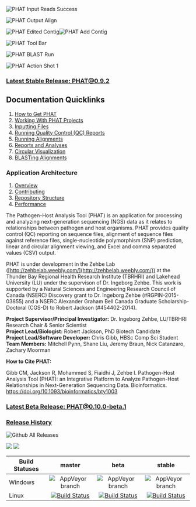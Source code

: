 ![PHAT Input Reads Success](https://chgibb.github.io//PHATDocs/docs/releases/0.7.6-beta.1/InputReadsIn.png)

![PHAT Output Align](https://chgibb.github.io//PHATDocs/docs/releases/0.7.6-beta.1/OutputAlign.png)

![PHAT Edited Contig](https://chgibb.github.io//PHATDocs/docs/releases/0.7.6-beta.1/EditedContig.png)![PHAT Add Contig](https://chgibb.github.io//PHATDocs/docs/releases/0.7.6-beta.1/AddContig.png)

![PHAT Tool Bar](https://chgibb.github.io//PHATDocs/docs/releases/0.1.0-beta.1/covHPV16white.png)

![PHAT BLAST Run](https://chgibb.github.io/PHATDocs/docs/latest/alignBLASTRuns4.png)

![PHAT Action Shot 1](https://chgibb.github.io//PHATDocs/docs/latest/actionShot1.png)

### [Latest Stable Release: PHAT@0.9.2](https://chgibb.github.io/PHATDocs/releases/0.9.2/index)
## Documentation Quicklinks
1. [How to Get PHAT](https://chgibb.github.io/PHATDocs/docs/releases/0.9.2/howToGetPHAT)
2. [Working With PHAT Projects](https://chgibb.github.io/PHATDocs/docs/releases/0.9.2/projects)
3. [Inputting Files](https://chgibb.github.io/PHATDocs/docs/releases/0.9.2/inputtingFiles)
4. [Running Quality Control (QC) Reports](https://chgibb.github.io/PHATDocs/docs/releases/0.9.2/QCReports)
5. [Running Alignments](https://chgibb.github.io/PHATDocs/docs/releases/0.9.2/runningAlignments)
6. [Reports and Analyses](https://chgibb.github.io/PHATDocs/docs/releases/0.9.2/reportsAndAnalyses)
7. [Circular Visualization](https://chgibb.github.io/PHATDocs/docs/releases/0.9.2/circularVisualization)
8. [BLASTing Alignments](https://chgibb.github.io/PHATDocs/docs/releases/0.9.2/blastingAlignments)

### Application Architecture
1. [Overview](https://chgibb.github.io/PHATDocs/docs/releases/0.9.2/archOverview)
2. [Contributing](https://chgibb.github.io/PHATDocs/docs/releases/0.9.2/contributingGuide)
3. [Repository Structure](https://chgibb.github.io/PHATDocs/docs/releases/0.9.2/repoStructure)
4. [Performance](https://chgibb.github.io/PHATDocs/docs/releases/0.9.2/performance)

The Pathogen-Host Analysis Tool (PHAT) is an application for processing and analyzing next-generation sequencing (NGS) data as it relates to relationships between pathogen and host organisms. PHAT provides quality control (QC) reporting on sequence files, alignment of sequence files against reference files, single-nucleotide polymorphism (SNP) prediction, linear and circular alignment viewing, and Excel and comma separated values (CSV) output.

PHAT is under development in the Zehbe Lab ([http://zehbelab.weebly.com/](http://zehbelab.weebly.com/)) at the Thunder Bay Regional Health Research Institute (TBRHRI) and Lakehead University (LU) under the supervison of Dr. Ingeborg Zehbe. This work is supported by a Natural Sciences and Engineering Research Council of Canada (NSERC) Discovery grant to Dr. Ingeborg Zehbe (#RGPIN-2015-03855) and a NSERC Alexander Graham Bell Canada Graduate Scholarship-Doctoral (CGS-D) to Robert Jackson (#454402-2014).  

**Project Supervisor/Principal Investigator:** Dr. Ingeborg Zehbe, LU/TBRHRI Research Chair & Senior Scientist    
**Project Lead/Biologist:** Robert Jackson, PhD Biotech Candidate    
**Project Lead/Software Developer:** Chris Gibb, HBSc Comp Sci Student  
**Team Members:** Mitchell Pynn, Shane Liu, Jeremy Braun, Nick Catanzaro, Zachary Moorman

**How to Cite PHAT:**

Gibb CM, Jackson R, Mohammed S, Fiaidhi J, Zehbe I. Pathogen-Host Analysis Tool (PHAT): an Integrative Platform to Analyze Pathogen-Host Relationships in Next-Generation Sequencing Data. Bioinformatics. https://doi.org/10.1093/bioinformatics/bty1003

### [Latest Beta Release: PHAT@0.10.0-beta.1](https://chgibb.github.io/PHATDocs/releases/0.10.0-beta.1/index)

### [Release History](https://chgibb.github.io/PHATDocs/allReleases)

![Github All Releases](https://img.shields.io/github/downloads/chgibb/PHAT/total.svg)

[![](https://tokei.rs/b1/github/chgibb/PHAT?category=files)](https://github.com/Aaronepower/tokei) [![](https://tokei.rs/b1/github/chgibb/PHAT?category=lines)](https://github.com/Aaronepower/tokei)  

| Build Statuses        | master           | beta  | stable  |
| ------------- |:-------------:| :-----:|:-------:|
| Windows       | ![AppVeyor branch](https://ci.appveyor.com/api/projects/status/k0awa1ask2ilarkn/branch/master?svg=true) | ![AppVeyor branch](https://ci.appveyor.com/api/projects/status/k0awa1ask2ilarkn/branch/beta?svg=true) | ![AppVeyor branch](https://ci.appveyor.com/api/projects/status/k0awa1ask2ilarkn/branch/stable?svg=true)
| Linux         | [![Build Status](https://travis-ci.org/chgibb/PHAT.svg?branch=master)](https://travis-ci.org/chgibb/PHAT)      |   [![Build Status](https://travis-ci.org/chgibb/PHAT.svg?branch=beta)](https://travis-ci.org/chgibb/PHAT) |  [![Build Status](https://travis-ci.org/chgibb/PHAT.svg?branch=stable)](https://travis-ci.org/chgibb/PHAT)
